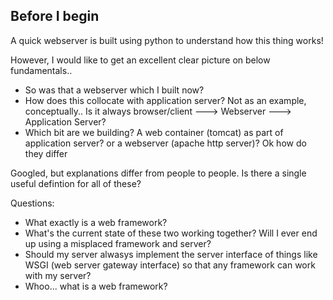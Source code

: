## Before I begin 
A quick webserver is built using python to understand how this thing works!

However, I would like to get an excellent clear picture on below fundamentals..
- So was that a webserver which I built now?
- How does this collocate with application server? Not as an example, conceptually.. Is it always browser/client ---> Webserver ---> Application Server?
- Which bit are we building? A web container (tomcat) as part of application server? or a webserver (apache http server)?  Ok how do they differ

Googled, but explanations differ from people to people. Is there a single useful defintion for all of these?

Questions:
- What exactly is a web framework? 
- What's the current state of these two working together? Will I ever end up using a misplaced framework and server? 
- Should my server alwasys implement the server interface of things like WSGI (web server gateway interface) so that any framework can work with my server?
- Whoo... what is a web framework?
